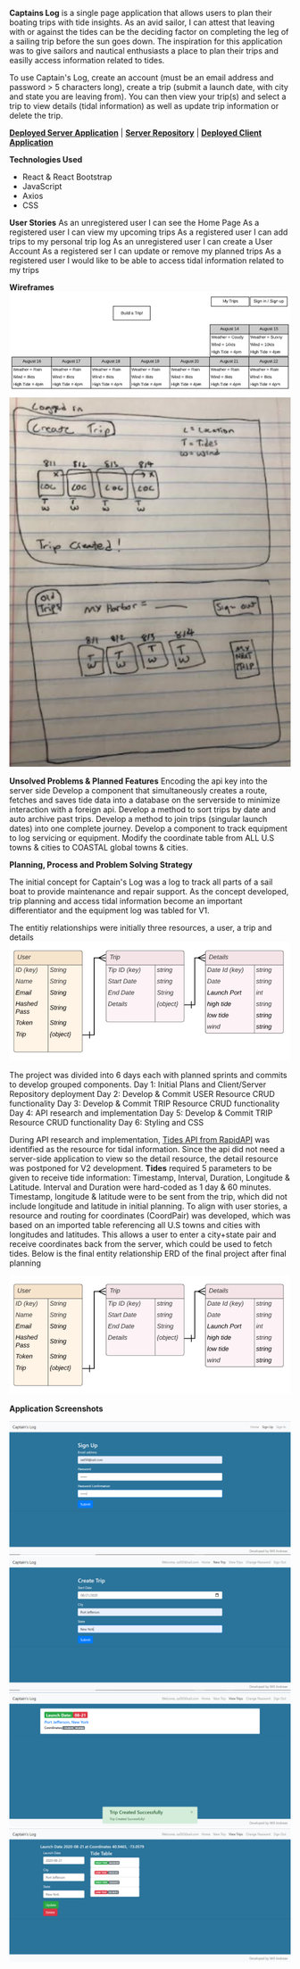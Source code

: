 **Captains Log** is a single page application that allows users to plan their boating trips with tide insights. As an avid sailor, I can attest that leaving with or against the tides can be the deciding factor on completing the leg of a sailing trip before the sun goes down. The inspiration for this application was to give sailors and nautical enthusiasts a place to plan their trips and easilly access information related to tides.

To use Captain's Log, create an account (must be an email address and password > 5 characters long), create a trip (submit a launch date, with city and state you are leaving from). You can then view your trip(s) and select a trip to view details (tidal information) as well as update trip information or delete the trip.

**[Deployed Server Application](https://nautical-trip-planner.herokuapp.com/)** |
**[Server Repository](https://github.com/MachopCodes/Nautical-Trip-Planner-Server)** |
**[Deployed Client Application](https://machopcodes.github.io/Tide_Planner/)**

**Technologies Used**
- React & React Bootstrap
- JavaScript
- Axios
- CSS

**User Stories**
As an unregistered user I can see the Home Page
As a registered user I can view my upcoming trips
As a registered user I can add trips to my personal trip log
As an unregistered user I can create a User Account
As a registered ser I can update or remove my planned trips
As a registered user I would like to be able to access tidal information related to my trips

**Wireframes**
![Wireframe1](https://github.com/MachopCodes/Captains-Log-Client/blob/master/public/Wireframe1.PNG)
![Wireframe1](https://github.com/MachopCodes/Captains-Log-Client/blob/master/public/Wireframe2.PNG)

**Unsolved Problems & Planned Features**
Encoding the api key into the server side
Develop a component that simultaneously creates a route, fetches and saves tide data into a database on the serverside to minimize interaction with a foreign api.
Develop a method to sort trips by date and auto archive past trips.
Develop a method to join trips (singular launch dates) into one complete journey.
Develop a component to track equipment to log servicing or equipment.
Modify the coordinate table from ALL U.S towns & cities to COASTAL global towns & cities.

**Planning, Process and Problem Solving Strategy**

The initial concept for Captain's Log was a log to track all parts of a sail boat to provide maintenance and repair support. As the concept developed, trip planning and access tidal information become an important differentiator and the equipment log was tabled for V1.

The entitiy relationships were initially three resources, a user, a trip and details
![ERD1](https://github.com/MachopCodes/Captains-Log-Client/blob/master/public/ERD1.PNG)

The project was divided into 6 days each with planned sprints and commits to develop grouped components.
Day 1: Initial Plans and Client/Server Repository deployment
Day 2: Develop & Commit USER Resource CRUD functionality
Day 3: Develop & Commit TRIP Resource CRUD functionality
Day 4: API research and implementation
Day 5: Develop & Commit TRIP Resource CRUD functionality
Day 6: Styling and CSS

During API research and implementation,  [Tides API from RapidAPI](https://rapidapi.com/apihood/api/tides) was identified as the resource for tidal information. Since the  api did not need a server-side application to view so the detail resource, the detail resource was postponed for V2 development. **Tides** required 5 parameters to be given to receive tide information: Timestamp,	Interval,	Duration, Longitude & Latitude. Interval and Duration were hard-coded as 1 day & 60 minutes. Timestamp, longitude & latitude were to be sent from the trip, which did not include longitude and latitude in initial planning. To align with user stories, a resource and routing for coordinates (CoordPair) was developed, which was based on an imported table referencing all U.S towns and cities with longitudes and latitudes. This allows a user to enter a city+state pair and receive coordinates back from the server, which could be used to fetch tides. Below is the final entity relationship ERD of the final project after final planning

![ERD2](https://github.com/MachopCodes/Captains-Log-Client/blob/master/public/ERD1.PNG)

**Application Screenshots**

![Sign In](https://github.com/MachopCodes/Captains-Log-Client/blob/master/public/CL%20Log%20In.PNG)
![Create Trip](https://github.com/MachopCodes/Captains-Log-Client/blob/master/public/CL%20Create%20Trip.PNG)
![View Trips](https://github.com/MachopCodes/Captains-Log-Client/blob/master/public/CL%20View%20Trip.PNG)
![Show Trip](https://github.com/MachopCodes/Captains-Log-Client/blob/master/public/CL%20Show%20Trip.PNG)
